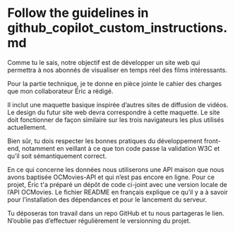 # Follow the guidelines in github_copilot_custom_instructions.md

Comme tu le sais, notre objectif est de développer un site web qui permettra à nos abonnés de visualiser en temps réel des films intéressants. 

Pour la partie technique, je te donne en pièce jointe le cahier des charges que mon collaborateur Éric a rédigé.

Il inclut une maquette basique inspirée d’autres sites de diffusion de vidéos. Le design du futur site web devra correspondre à cette maquette. Le site doit fonctionner de façon similaire sur les trois navigateurs les plus utilisés actuellement.

Bien sûr, tu dois respecter les bonnes pratiques du développement front-end, notamment en veillant à ce que ton code passe la validation W3C et qu’il soit sémantiquement correct.

En ce qui concerne les données nous utiliserons une API maison que nous avons baptisée OCMovies-API et qui n’est pas encore en ligne. Pour ce projet, Éric t'a préparé un dépôt de code ci-joint avec une version locale de l’API OCMovies. Le fichier README en français explique ce qu’il y a à savoir pour l’installation des dépendances et pour le lancement du serveur. 

Tu déposeras ton travail dans un repo GitHub et tu nous partageras le lien. N’oublie pas d’effectuer régulièrement le versionning du projet. 